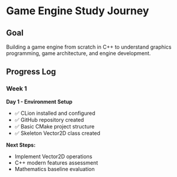 # Game Engine Study Journey

## Goal
Building a game engine from scratch in C++ to understand graphics programming, game architecture, and engine development.

## Progress Log

### Week 1
**Day 1 - Environment Setup**
- ✅ CLion installed and configured
- ✅ GitHub repository created
- ✅ Basic CMake project structure
- ✅ Skeleton Vector2D class created

**Next Steps:**
- Implement Vector2D operations
- C++ modern features assessment
- Mathematics baseline evaluation
